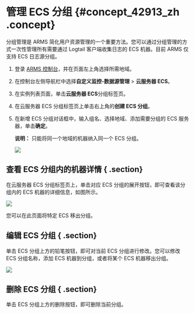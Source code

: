 # 管理 ECS 分组 {#concept_42913_zh .concept}

分组管理是 ARMS 简化用户资源管理的一个重要方法。您可以通过分组管理的方式一次性管理所有需要通过 Logtail 客户端收集日志的 ECS 机器。目前 ARMS 仅支持 ECS 日志源分组。

1.  登录 [ARMS 控制台](https://arms.console.aliyun.com/#/home)，并在页面左上角选择所需地域。
2.  在控制台左侧导航栏中选择**自定义监控-数据源管理** \> **云服务器 ECS**。
3.  在实例列表页面，单击**云服务器 ECS**分组标签页。
4.  在云服务器 ECS 分组标签页上单击右上角的**创建 ECS 分组**。
5.  在新增 ECS 分组对话框中，输入组名、选择地域、添加需要分组的 ECS 服务器，单击**确定**。

    **说明：** 只能将同一个地域的机器纳入同一个 ECS 分组。

    ![](http://static-aliyun-doc.oss-cn-hangzhou.aliyuncs.com/assets/img/152294/155496245843700_zh-CN.png) 


## 查看 ECS 分组内的机器详情 { .section}

在云服务器 ECS 分组标签页上，单击对应 ECS 分组的展开按钮，即可查看该分组内的 ECS 机器的详细信息，如图所示。

![](http://static-aliyun-doc.oss-cn-hangzhou.aliyuncs.com/assets/img/152294/155496245843701_zh-CN.png) 

您可以在此页面将特定 ECS 移出分组。

## 编辑 ECS 分组 { .section}

单击 ECS 分组上方的铅笔按钮，即可对当前 ECS 分组进行修改。您可以修改 ECS 分组名称，添加 ECS 机器到分组，或者将某个 ECS 机器移出分组。

![](http://static-aliyun-doc.oss-cn-hangzhou.aliyuncs.com/assets/img/152294/155496245843704_zh-CN.png) 

## 删除 ECS 分组 { .section}

单击 ECS 分组上方的删除按钮，即可删除当前分组。

